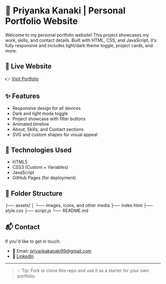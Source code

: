 # 💼 Priyanka Kanaki | Personal Portfolio Website

Welcome to my personal portfolio website! This project showcases my work, skills, and contact details. Built with HTML, CSS, and JavaScript, it's fully responsive and includes light/dark theme toggle, project cards, and more.

## 🔗 Live Website
👉 [Visit Portfolio](https://priyanka-kanaki.github.io)

## ✨ Features

- Responsive design for all devices
- Dark and light mode toggle
- Project showcase with filter buttons
- Animated timeline
- About, Skills, and Contact sections
- SVG and custom shapes for visual appeal

## 🚀 Technologies Used

- HTML5
- CSS3 (Custom + Variables)
- JavaScript
- GitHub Pages (for deployment)

## 📂 Folder Structure

├── assets/
│ └── images, icons, and other media
├── index.html
├── style.css
├── script.js
└── README.md

## 📬 Contact

If you'd like to get in touch:

- 📧 Email: priyankakanaki99@gmail.com
- 💼 [LinkedIn](https://linkedin.com/in/priyanka-kanaki)

---

> 💡 Tip: Fork or clone this repo and use it as a starter for your own portfolio.
